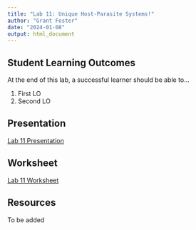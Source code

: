 ```yaml
---
title: "Lab 11: Unique Host-Parasite Systems!"
author: "Grant Foster"
date: "2024-01-08"
output: html_document
---
```


## Student Learning Outcomes

At the end of this lab, a successful learner should be able to…

1. First LO
2. Second LO


## Presentation
[Lab 11 Presentation](/lab/lab11_envRisk/Lab11Presentation.pdf)

## Worksheet
[Lab 11 Worksheet](/lab/lab11_envRisk/531Lab11_Worksheet.docx)

## Resources
To be added